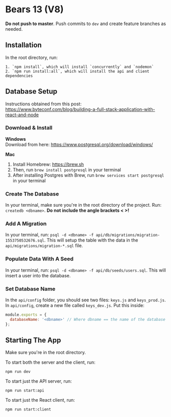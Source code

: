 # Bears 13 (V8)
**Do not push to master**. Push commits to `dev` and create feature branches as needed.


## Installation
In the root directory, run:
```
1. `npm install`, which will install `concurrently` and `nodemon`
2. `npm run install:all`, which will install the api and client dependencies
```

## Database Setup
Instructions obtained from this post: https://www.byteconf.com/blog/building-a-full-stack-application-with-react-and-node

### Download & Install
**Windows**  
Download from here: https://www.postgresql.org/download/windows/

**Mac**  
1. Install Homebrew: https://brew.sh
2. Then, run `brew install postgresql` in your terminal
3. After installing Postgres with Brew, run `brew services start postgresql` in your terminal

### Create The Database
In your terminal, make sure you're in the root directory of the project. Run: `createdb <dbname>`. **Do not include the angle brackets < >!**

### Add A Migration
In your terminal, run: `psql -d <dbname> -f api/db/migrations/migration-1553750532676.sql`. 
This will setup the table with the data in the `api/migrations/migration-*.sql` file.

### Populate Data With A Seed
In your terminal, run: `psql -d <dbname> -f api/db/seeds/users.sql`. This will insert a user into the database.

### Set Database Name
In the `api/config` folder, you should see two files: `keys.js` and `keys_prod.js`.  
In `api/config`, create a new file called `keys_dev.js`. Put this inside:

```javascript
module.exports = {
  databaseName: '<dbname>' // Where dbname == the name of the database you created in Postgres
};
```


## Starting The App
Make sure you're in the root directory.

To start both the server and the client, run:
```
npm run dev
```

To start just the API server, run:
```
npm run start:api
```

To start just the React client, run:
```
npm run start:client
```